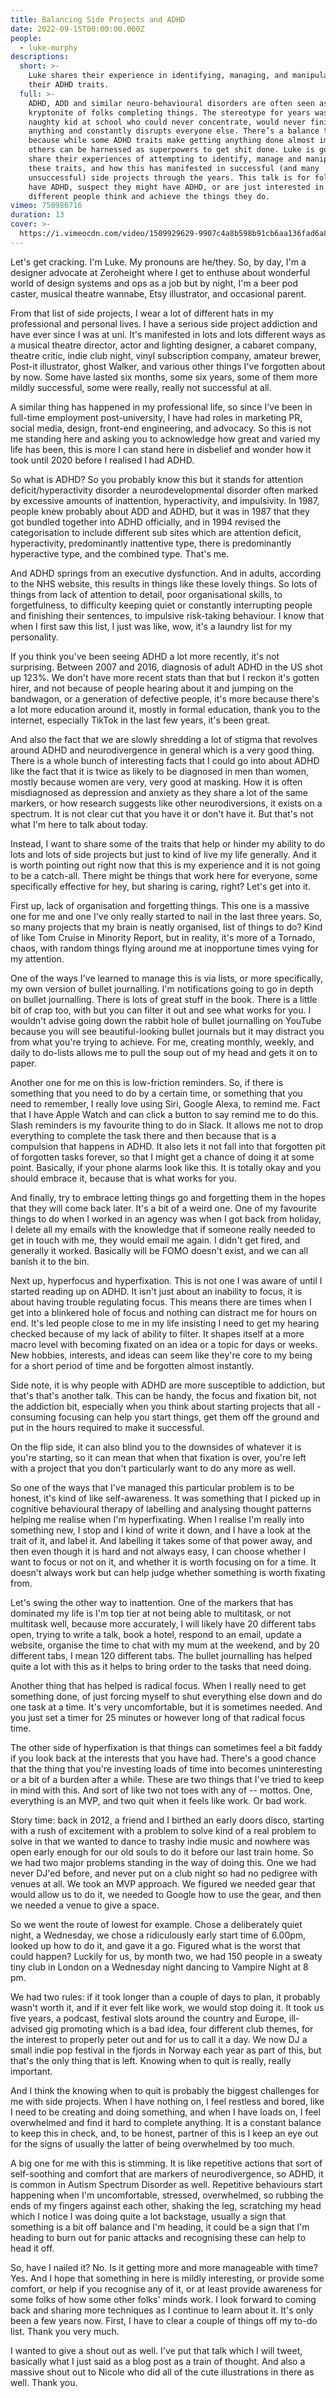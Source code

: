 ```yaml
---
title: Balancing Side Projects and ADHD
date: 2022-09-15T00:00:00.000Z
people:
  - luke-murphy
descriptions:
  short: >-
    Luke shares their experience in identifying, managing, and manipulating
    their ADHD traits.
  full: >-
    ADHD, ADD and similar neuro-behavioural disorders are often seen as the
    kryptonite of folks completing things. The stereotype for years was the
    naughty kid at school who could never concentrate, would never finish
    anything and constantly disrupts everyone else. There’s a balance though,
    because while some ADHD traits make getting anything done almost impossible,
    others can be harnessed as superpowers to get shit done. Luke is going to
    share their experiences of attempting to identify, manage and manipulate
    these traits, and how this has manifested in successful (and many
    unsuccessful) side projects through the years. This talk is for folks who
    have ADHD, suspect they might have ADHD, or are just interested in how
    different people think and achieve the things they do.
vimeo: 750986716
duration: 13
cover: >-
  https://i.vimeocdn.com/video/1509929629-9907c4a8b598b91cb6aa136fad6a8dba9adac091c0330b7dd288e2fefc5110c1-d
---
```


Let's get cracking. I'm Luke. My pronouns are he/they. So, by day, I'm a designer advocate at Zeroheight where I get to enthuse about wonderful world of design systems and ops as a job but by night, I'm a beer pod caster, musical theatre wannabe, Etsy illustrator, and occasional parent. 

From that list of side projects, I wear a lot of different hats in my professional and personal lives. I have a serious side project addiction and have ever since I was at uni. It's manifested in lots and lots different ways as a musical theatre director, actor and lighting designer, a cabaret company, theatre critic, indie club night, vinyl subscription company, amateur brewer, Post-it illustrator, ghost Walker, and various other things I've forgotten about by now. Some have lasted six months, some six years, some of them more mildly successful, some were really, really not successful at all. 

A similar thing has happened in my professional life, so since I've been in full-time employment post-university, I have had roles in marketing PR, social media, design, front-end engineering, and advocacy. So this is not me standing here and asking you to acknowledge how great and varied my life has been, this is more I can stand here in disbelief and wonder how it took until 2020 before I realised I had ADHD. 

So what is ADHD? So you probably know this but it stands for attention deficit/hyperactivity disorder a neurodevelopmental disorder often marked by excessive amounts of inattention, hyperactivity, and impulsivity. In 1987, people knew probably about ADD and ADHD, but it was in 1987 that they got bundled together into ADHD officially, and in 1994 revised the categorisation to include different sub sites which are attention deficit, hyperactivity, predominantly inattentive type, there is predominantly hyperactive type, and the combined type. That's me. 

And ADHD springs from an executive dysfunction. And in adults, according to the NHS website, this results in things like these lovely things. So lots of things from lack of attention to detail, poor organisational skills, to forgetfulness, to difficulty keeping quiet or constantly interrupting people and finishing their sentences, to impulsive risk-taking behaviour. I know that when I first saw this list, I just was like, wow, it's a laundry list for my personality. 

If you think you've been seeing ADHD a lot more recently, it's not surprising. Between 2007 and 2016, diagnosis of adult ADHD in the US shot up 123%. We don't have more recent stats than that but I reckon it's gotten hirer, and not because of people hearing about it and jumping on the bandwagon, or a generation of defective people, it's more because there's a lot more education around it, mostly in formal education, thank you to the internet, especially TikTok in the last few years, it's been great. 

And also the fact that we are slowly shredding a lot of stigma that revolves around ADHD and neurodivergence in general which is a very good thing. There is a whole bunch of interesting facts that I could go into about ADHD like the fact that it is twice as likely to be diagnosed in men than women, mostly because women are very, very good at masking. How it is often misdiagnosed as depression and anxiety as they share a lot of the same markers, or how research suggests like other neurodiversions, it exists on a spectrum. It is not clear cut that you have it or don't have it. But that's not what I'm here to talk about today. 

Instead, I want to share some of the traits that help or hinder my ability to do lots and lots of side projects but just to kind of live my life generally. And it is worth pointing out right now that this is my experience and it is not going to be a catch-all. There might be things that work here for everyone, some specifically effective for hey, but sharing is caring, right? Let's get into it. 

First up, lack of organisation and forgetting things. This one is a massive one for me and one I've only really started to nail in the last three years. So, so many projects that my brain is neatly organised, list of things to do? Kind of like Tom Cruise in Minority Report, but in reality, it's more of a Tornado, chaos, with random things flying around me at inopportune times vying for my attention. 

One of the ways I've learned to manage this is via lists, or more specifically, my own version of bullet journalling. I'm notifications going to go in depth on bullet journalling. There is lots of great stuff in the book. There is a little bit of crap too, with but you can filter it out and see what works for you. I wouldn't advise going down the rabbit hole of bullet journalling on YouTube because you will see beautiful-looking bullet journals but it may distract you from what you're trying to achieve. For me, creating monthly, weekly, and daily to do-lists allows me to pull the soup out of my head and gets it on to paper. 

Another one for me on this is low-friction reminders. So, if there is something that you need to do by a certain time, or something that you need to remember, I really love using Siri, Google Alexa, to remind me. Fact that I have Apple Watch and can click a button to say remind me to do this. Slash reminders is my favourite thing to do in Slack. It allows me not to drop everything to complete the task there and then because that is a compulsion that happens in ADHD. It also lets it not fall into that forgotten pit of forgotten tasks forever, so that I might get a chance of doing it at some point. Basically, if your phone alarms look like this. It is totally okay and you should embrace it, because that is what works for you. 

And finally, try to embrace letting things go and forgetting them in the hopes that they will come back later. It's a bit of a weird one. One of my favourite things to do when I worked in an agency was when I got back from holiday, I delete all my emails with the knowledge that if someone really needed to get in touch with me, they would email me again. I didn't get fired, and generally it worked. Basically will be FOMO doesn't exist, and we can all banish it to the bin. 

Next up, hyperfocus and hyperfixation. This is not one I was aware of until I started reading up on ADHD. It isn't just about an inability to focus, it is about having trouble regulating focus. This means there are times when I get into a blinkered hole of focus and nothing can distract me for hours on end. It's led people close to me in my life insisting I need to get my hearing checked because of my lack of ability to filter. It shapes itself at a more macro level with becoming fixated on an idea or a topic for days or weeks. New hobbies, interests, and ideas can seem like they're core to my being for a short period of time and be forgotten almost instantly. 

Side note, it is why people with ADHD are more susceptible to addiction, but that's that's another talk. This can be handy, the focus and fixation bit, not the addiction bit, especially when you think about starting projects that all -consuming focusing can help you start things, get them off the ground and put in the hours required to make it successful. 

On the flip side, it can also blind you to the downsides of whatever it is you're starting, so it can mean that when that fixation is over, you're left with a project that you don't particularly want to do any more as well. 

So one of the ways that I've managed this particular problem is to be honest, it's kind of like self-awareness. It was something that I picked up in cognitive behavioural therapy of labelling and analysing thought patterns helping me realise when I'm hyperfixating. When I realise I'm really into something new, I stop and I kind of write it down, and I have a look at the trait of it, and label it. And labelling it takes some of that power away, and then even though it is hard and not always easy, I can choose whether I want to focus or not on it, and whether it is worth focusing on for a time. It doesn't always work but can help judge whether something is worth fixating from. 

Let's swing the other way to inattention. One of the markers that has dominated my life is I'm top tier at not being able to multitask, or not multitask well, because more accurately, I will likely have 20 different tabs open, trying to write a talk, book a hotel, respond to an email, update a website, organise the time to chat with my mum at the weekend, and by 20 different tabs, I mean 120 different tabs. The bullet journalling has helped quite a lot with this as it helps to bring order to the tasks that need doing. 

Another thing that has helped is radical focus. When I really need to get something done, of just forcing myself to shut everything else down and do one task at a time. It's very uncomfortable, but it is sometimes needed. And you just set a timer for 25 minutes or however long of that radical focus time. 

The other side of hyperfixation is that things can sometimes feel a bit faddy if you look back at the interests that you have had. There's a good chance that the thing that you're investing loads of time into becomes uninteresting or a bit of a burden after a while. These are two things that I've tried to keep in mind with this. And sort of like two not toes with any of -- mottos. One, everything is an MVP, and two quit when it feels like work. Or bad work. 

Story time: back in 2012, a friend and I birthed an early doors disco, starting with a rush of excitement with a problem to solve kind of a real problem to solve in that we wanted to dance to trashy indie music and nowhere was open early enough for our old souls to do it before our last train home. So we had two major problems standing in the way of doing this. One we had never DJ'ed before, and never put on a club night so had no pedigree with venues at all. We took an MVP approach. We figured we needed gear that would allow us to do it, we needed to Google how to use the gear, and then we needed a venue to give a space. 

So we went the route of lowest for example. Chose a deliberately quiet night, a Wednesday, we chose a ridiculously early start time of 6.00pm, looked up how to do it, and gave it a go. Figured what is the worst that could happen? Luckily for us, by month two, we had 150 people in a sweaty tiny club in London on a Wednesday night dancing to Vampire Night at 8 pm. 

We had two rules: if it took longer than a couple of days to plan, it probably wasn't worth it, and if it ever felt like work, we would stop doing it. It took us five years, a podcast, festival slots around the country and Europe, ill-advised gig promoting which is a bad idea, four different club themes, for the interest to properly peter out and for us to call it a day. We now DJ a small indie pop festival in the fjords in Norway each year as part of this, but that's the only thing that is left. Knowing when to quit is really, really important. 

And I think the knowing when to quit is probably the biggest challenges for me with side projects. When I have nothing on, I feel restless and bored, like I need to be creating and doing something, and when I have loads on, I feel overwhelmed and find it hard to complete anything. It is a constant balance to keep this in check, and, to be honest, partner of this is I keep an eye out for the signs of usually the latter of being overwhelmed by too much. 

A big one for me with this is stimming. It is like repetitive actions that sort of self-soothing and comfort that are markers of neurodivergence, so ADHD, it is common in Autism Spectrum Disorder as well. Repetitive behaviours start happening when I'm uncomfortable, stressed, overwhelmed, so rubbing the ends of my fingers against each other, shaking the leg, scratching my head which I notice I was doing quite a lot backstage, usually a sign that something is a bit off balance and I'm heading, it could be a sign that I'm heading to burn out for panic attacks and recognising these can help to head it off. 

So, have I nailed it? No. Is it getting more and more manageable with time? Yes. And I hope that something in here is mildly interesting, or provide some comfort, or help if you recognise any of it, or at least provide awareness for some folks of how some other folks' minds work. I look forward to coming back and sharing more techniques as I continue to learn about it. It's only been a few years now. First, I have to clear a couple of things off my to-do list. Thank you very much. 

I wanted to give a shout out as well. I've put that talk which I will tweet, basically what I just said as a blog post as a train of thought. And also a massive shout out to Nicole who did all of the cute illustrations in there as well. Thank you.

